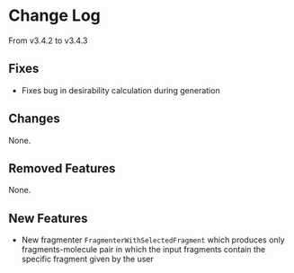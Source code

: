 # Change Log
From v3.4.2 to v3.4.3

## Fixes

- Fixes bug in desirability calculation during generation

## Changes

None.

## Removed Features

None.

## New Features

- New fragmenter `FragmenterWithSelectedFragment` which produces only fragments-molecule pair in which the input fragments contain the specific fragment given by the user
